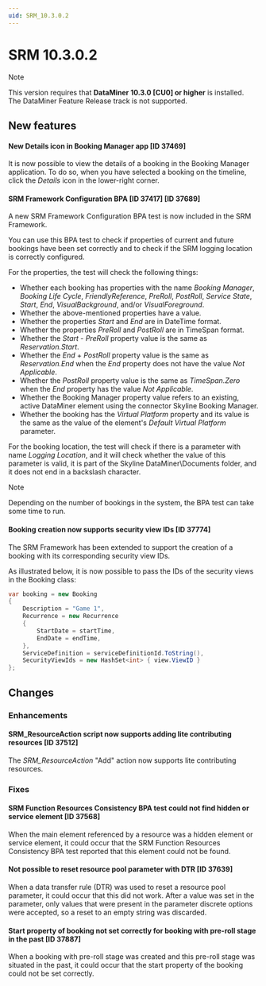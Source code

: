 ```yaml
---
uid: SRM_10.3.0.2
---
```


# SRM 10.3.0.2

> [!NOTE]
> This version requires that **DataMiner 10.3.0 [CU0] or higher** is installed. The DataMiner Feature Release track is not supported.

## New features

#### New Details icon in Booking Manager app [ID 37469]

It is now possible to view the details of a booking in the Booking Manager application. To do so, when you have selected a booking on the timeline, click the *Details* icon in the lower-right corner.

#### SRM Framework Configuration BPA [ID 37417] [ID 37689]

A new SRM Framework Configuration BPA test is now included in the SRM Framework.

You can use this BPA test to check if properties of current and future bookings have been set correctly and to check if the SRM logging location is correctly configured.

For the properties, the test will check the following things:

- Whether each booking has properties with the name *Booking Manager*, *Booking Life Cycle*, *FriendlyReference*, *PreRoll*, *PostRoll*, *Service State*, *Start*, *End*, *VisualBackground*, and/or *VisualForeground*.
- Whether the above-mentioned properties have a value.
- Whether the properties *Start* and *End* are in DateTime format.
- Whether the properties *PreRoll* and *PostRoll* are in TimeSpan format.
- Whether the *Start* - *PreRoll* property value is the same as *Reservation.Start*.
- Whether the *End* + *PostRoll* property value is the same as *Reservation.End* when the *End* property does not have the value *Not Applicable*.
- Whether the *PostRoll* property value is the same as *TimeSpan.Zero* when the *End* property has the value *Not Applicable*.
- Whether the Booking Manager property value refers to an existing, active DataMiner element using the connector Skyline Booking Manager.
- Whether the booking has the *Virtual Platform* property and its value is the same as the value of the element's *Default Virtual Platform* parameter.

For the booking location, the test will check if there is a parameter with name *Logging Location*, and it will check whether the value of this parameter is valid, it is part of the Skyline DataMiner\\Documents folder, and it does not end in a backslash character.

> [!NOTE]
> Depending on the number of bookings in the system, the BPA test can take some time to run.

#### Booking creation now supports security view IDs [ID 37774]

​The SRM Framework has been extended to support the creation of a booking with its corresponding security view IDs.

As illustrated below, it is now possible to pass the IDs of the security views in the Booking class:

```csharp
var booking = new Booking
{
    Description = "Game 1",
    Recurrence = new Recurrence
    {
        StartDate = startTime,
        EndDate = endTime,
    },
    ServiceDefinition = serviceDefinitionId.ToString(),
    SecurityViewIds = new HashSet<int> { view.ViewID }
};
```

## Changes

### Enhancements

#### SRM_ResourceAction script now supports adding lite contributing resources [ID 37512]

The *SRM_ResourceAction* "Add" action now supports lite contributing resources.

### Fixes

#### SRM Function Resources Consistency BPA test could not find hidden or service element [ID 37568]

When the main element referenced by a resource was a hidden element or service element, it could occur that the SRM Function Resources Consistency BPA test reported that this element could not be found.

#### Not possible to reset resource pool parameter with DTR [ID 37639]

When a data transfer rule (DTR) was used to reset a resource pool parameter, it could occur that this did not work. After a value was set in the parameter, only values that were present in the parameter discrete options were accepted, so a reset to an empty string was discarded.

#### Start property of booking not set correctly for booking with pre-roll stage in the past [ID 37887]

When a booking with pre-roll stage was created and this pre-roll stage was situated in the past, it could occur that the start property of the booking could not be set correctly.
